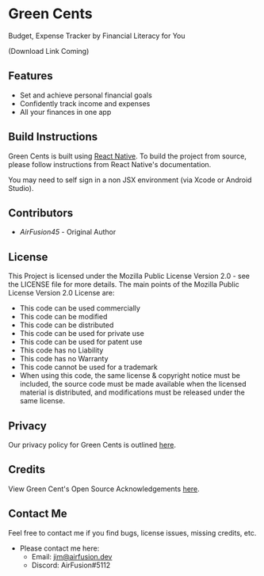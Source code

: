 # Green Cents
Budget, Expense Tracker by Financial Literacy for You

(Download Link Coming)

## Features
- Set and achieve personal financial goals
- Confidently track income and expenses
- All your finances in one app

## Build Instructions
Green Cents is built using [React Native](https://reactnative.dev/). To build the project from source, please follow instructions from React Native's documentation.

You may need to self sign in a non JSX environment (via Xcode or Android Studio).  

## Contributors
* *AirFusion45* - Original Author

## License 
This Project is licensed under the Mozilla Public License Version 2.0 - see the LICENSE file for more details. The main points of the Mozilla Public License Version 2.0 License are:
  
  * This code can be used commercially
  * This code can be modified
  * This code can be distributed
  * This code can be used for private use
  * This code can be used for patent use
  * This code has no Liability
  * This code has no Warranty
  * This code cannot be used for a trademark
  * When using this code, the same license & copyright notice must be included, the source code must be made available when the licensed material is distributed, and modifications must be released under the same license.


## Privacy
Our privacy policy for Green Cents is outlined [here](https://financialliteracyforyou.org/app-legal).

## Credits
View Green Cent's Open Source Acknowledgements [here](https://www.financialliteracyforyou.org/app-licenses).

## Contact Me
Feel free to contact me if you find bugs, license issues, missing credits, etc.

  * Please contact me here:
    * Email: jim@airfusion.dev
    * Discord: AirFusion#5112